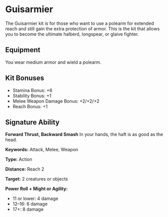 # Guisarmier

The Guisarmier kit is for those who want to use a polearm for extended reach and still gain the extra protection of armor. This is the kit that allows you to become the ultimate halberd, longspear, or glaive fighter.

## Equipment

You wear medium armor and wield a polearm.

## Kit Bonuses

-   Stamina Bonus: +6
-   Stability Bonus: +1
-   Melee Weapon Damage Bonus: +2/+2/+2
-   Reach Bonus: +1

## Signature Ability

**Forward Thrust, Backward Smash** In your hands, the haft is as good as the head.

**Keywords:** Attack, Melee, Weapon

**Type:** Action

**Distance:** Reach 2

**Target:** 2 creatures or objects

**Power Roll + Might or Agility:**

-   11 or lower: 4 damage
-   12–16: 6 damage
-   17+: 8 damage
